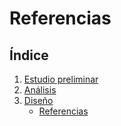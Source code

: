 # Referencias



## Índice

1. [Estudio preliminar](doc/1.descripcion.md)
2. [Análisis](doc/2.analisis.md)
3. [Diseño](doc/3.disenho.md)
   - [Referencias](doc/referencias.md)